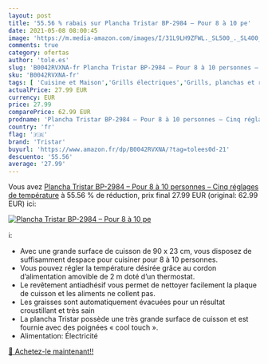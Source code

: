 ```yaml
---
layout: post
title: '55.56 % rabais sur Plancha Tristar BP-2984 – Pour 8 à 10 pe'
date: 2021-05-08 08:00:45
image: 'https://m.media-amazon.com/images/I/31L9LH9ZFWL._SL500_._SL400_.jpg'
comments: true
category: ofertas
author: 'tole.es'
slug: 'B0042RVXNA-fr Plancha Tristar BP-2984 – Pour 8 à 10 personnes – Cinq...'
sku: 'B0042RVXNA-fr'
tags: [ 'Cuisine et Maison','Grills électriques','Grills, planchas et raclettes','Petit électroménager','tristar', ]
actualPrice: 27.99 EUR
currency: EUR
price: 27.99
comparePrice: 62.99 EUR
prodname: 'Plancha Tristar BP-2984 – Pour 8 à 10 personnes – Cinq réglages de température'
country: 'fr'
flag: '🇫🇷'
brand: 'Tristar'
buyurl: 'https://www.amazon.fr/dp/B0042RVXNA/?tag=tolees0d-21'
descuento: '55.56'
average: '27.99'
---
```


Vous avez [Plancha Tristar BP-2984 – Pour 8 à 10 personnes – Cinq réglages de température](https://www.amazon.fr/dp/B0042RVXNA/?tag=tolees0d-21)  à  55.56 % de réduction, prix final  27.99 EUR (original: 62.99 EUR) ici:

[![Plancha Tristar BP-2984 – Pour 8 à 10 pe](https://m.media-amazon.com/images/I/31L9LH9ZFWL._SL500_._SL400_.jpg)](https://www.amazon.fr/dp/B0042RVXNA/?tag=tolees0d-21)

ℹ️:

- Avec une grande surface de cuisson de 90 x 23 cm, vous disposez de suffisamment despace pour cuisiner pour 8 à 10 personnes.
- Vous pouvez régler la température désirée grâce au cordon d’alimentation amovible de 2 m doté d’un thermostat.
- Le revêtement antiadhésif vous permet de nettoyer facilement la plaque de cuisson et les aliments ne collent pas.
- Les graisses sont automatiquement évacuées pour un résultat croustillant et très sain
- La plancha Tristar possède une très grande surface de cuisson et est fournie avec des poignées « cool touch ».
- Alimentation: Électricité

[🛒 Achetez-le maintenant!!](https://www.amazon.fr/dp/B0042RVXNA/?tag=tolees0d-21)
